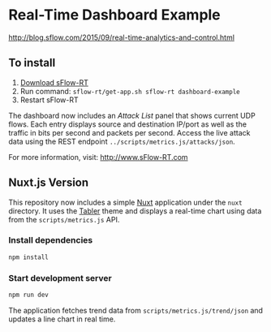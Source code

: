 # Real-Time Dashboard Example

http://blog.sflow.com/2015/09/real-time-analytics-and-control.html

## To install

1. [Download sFlow-RT](https://sflow-rt.com/download.php)
2. Run command: `sflow-rt/get-app.sh sflow-rt dashboard-example`
3. Restart sFlow-RT

The dashboard now includes an *Attack List* panel that shows current UDP
flows. Each entry displays source and destination IP/port as well as the
traffic in bits per second and packets per second. Access the live attack
data using the REST endpoint `../scripts/metrics.js/attacks/json`.

For more information, visit:
http://www.sFlow-RT.com

## Nuxt.js Version

This repository now includes a simple [Nuxt](https://nuxt.com) application under the `nuxt` directory. It uses the [Tabler](https://tabler.io/) theme and displays a real-time chart using data from the `scripts/metrics.js` API.

### Install dependencies

```bash
npm install
```

### Start development server

```bash
npm run dev
```

The application fetches trend data from `scripts/metrics.js/trend/json` and updates a line chart in real time.
